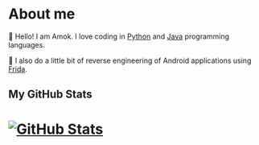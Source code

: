 # About me
🥰 Hello! I am Amok. I love coding in [Python](https://www.python.org/) and [Java](https://java.com) programming languages.

👀 I also do a little bit of reverse engineering of Android applications using [Frida](https://frida.re).

## My GitHub Stats
# [![GitHub Stats](https://github-readme-stats.vercel.app/api?username=amokdev&count_private=true)](https://github.com/AmokDev)
